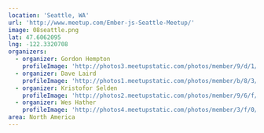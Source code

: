 ```yaml
---
location: 'Seattle, WA'
url: 'http://www.meetup.com/Ember-js-Seattle-Meetup/'
image: 08seattle.png
lat: 47.6062095
lng: -122.3320708
organizers:
  - organizer: Gordon Hempton
    profileImage: 'http://photos3.meetupstatic.com/photos/member/9/d/1/e/thumb_38560222.jpeg'
  - organizer: Dave Laird
    profileImage: 'http://photos1.meetupstatic.com/photos/member/b/8/3/a/thumb_24347162.jpeg'
  - organizer: Kristofor Selden
    profileImage: 'http://photos2.meetupstatic.com/photos/member/9/6/f/c/thumb_57458652.jpeg'
  - organizer: Wes Hather
    profileImage: 'http://photos4.meetupstatic.com/photos/member/3/f/0/e/thumb_85396142.jpeg'
area: North America
---
```

